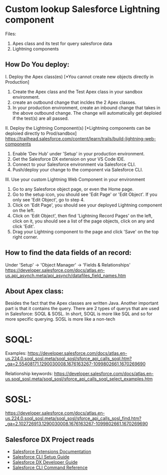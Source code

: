 # Custom lookup Salesforce Lightning component
Files:
1. Apes class and its test for query salesforce data
2. Lightning components

## How Do You deploy: 
I. Deploy the Apex class(es)  [*You cannot create new objects directly in Production]
  1. Create the Apex class and the Test Apex class in your sandbox environment.
  2. create an outbound change that incldes the 2 Apex classes.
  3. In your production environment, create an inbound change that takes in the above outbound change. The change will automatically get deploied if the test(s) are all passed.

II. Deploy the Lightning Component(s)  [*Lightning components can be deploied directly to Prod/sandbox]
https://trailhead.salesforce.com/content/learn/trails/build-lightning-web-components

  1. Enable 'Dev Hub' under 'Setup' in your production environment.
  2. Get the Salesforce DX extension on your VS Code IDE.
  3. Connect to your Salesforce environment via Salesforce CLI.
  4. Push/deploy your change to the component via Salesforce CLI.

III. Use your custom Lightning Web Component in your environment
  1. Go to any Salesforce object page, or even the Home page.
  2. Go to the setup icon, you should see 'Edit Page' or 'Edit Object'. If you only see 'Edit Object', go to step 4.
  3. Click on 'Edit Page', you should see your deployed Lightning component on the left.
  4. Click on 'Edit Object', then find 'Lightning Record Pages' on the left, click on it, you should see a list of the page objects, click on any and click 'Edit'.
  5. Drag your Lightning component to the page and click 'Save' on the top right corner.
 
## How to find the data fields of an record:
  Under 'Setup' -> 'Object Manager' -> 'Fields & Relationships'
  https://developer.salesforce.com/docs/atlas.en-us.api_asynch.meta/api_asynch/datafiles_field_names.htm
 
## About Apex class:
  Besides the fact that the Apex classes are written Java. Another important part is that it contains the query. There are 2 types of querys that are used in Salesforce: SOQL & SOSL. In short, SOQL is more like SQL and so for more specific querying. SOSL is more like a non-tech 
  # SOQL:
  Examples:
https://developer.salesforce.com/docs/atlas.en-us.224.0.soql_sosl.meta/soql_sosl/sforce_api_calls_soql.htm?_ga=2.55408171.1290030008.1676163267-1099802661.1670269690

  Relationship keywords:
  https://developer.salesforce.com/docs/atlas.en-us.soql_sosl.meta/soql_sosl/sforce_api_calls_soql_select_examples.htm
  # SOSL:
  https://developer.salesforce.com/docs/atlas.en-us.224.0.soql_sosl.meta/soql_sosl/sforce_api_calls_sosl_find.htm?_ga=2.102726913.1290030008.1676163267-1099802661.1670269690
 
## Salesforce DX Project reads

- [Salesforce Extensions Documentation](https://developer.salesforce.com/tools/vscode/)
- [Salesforce CLI Setup Guide](https://developer.salesforce.com/docs/atlas.en-us.sfdx_setup.meta/sfdx_setup/sfdx_setup_intro.htm)
- [Salesforce DX Developer Guide](https://developer.salesforce.com/docs/atlas.en-us.sfdx_dev.meta/sfdx_dev/sfdx_dev_intro.htm)
- [Salesforce CLI Command Reference](https://developer.salesforce.com/docs/atlas.en-us.sfdx_cli_reference.meta/sfdx_cli_reference/cli_reference.htm)

